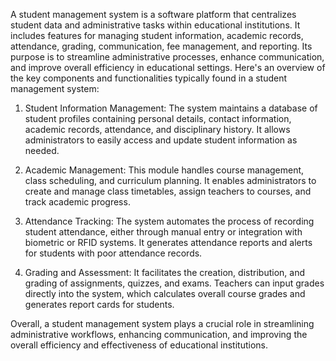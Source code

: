 A student management system is a software platform that centralizes student data and administrative tasks within educational institutions. It includes features for managing student information, academic records, attendance, grading, communication, fee management, and reporting. Its purpose is to streamline administrative processes, enhance communication, and improve overall efficiency in educational settings.
Here's an overview of the key components and functionalities typically found in a student management system:

1. Student Information Management: The system maintains a database of student profiles containing personal details, contact information, academic records, attendance, and disciplinary history. It allows administrators to easily access and update student information as needed.

2. Academic Management: This module handles course management, class scheduling, and curriculum planning. It enables administrators to create and manage class timetables, assign teachers to courses, and track academic progress.

3. Attendance Tracking: The system automates the process of recording student attendance, either through manual entry or integration with biometric or RFID systems. It generates attendance reports and alerts for students with poor attendance records.

4. Grading and Assessment: It facilitates the creation, distribution, and grading of assignments, quizzes, and exams. Teachers can input grades directly into the system, which calculates overall course grades and generates report cards for students.

Overall, a student management system plays a crucial role in streamlining administrative workflows, enhancing communication, and improving the overall efficiency and effectiveness of educational institutions.
